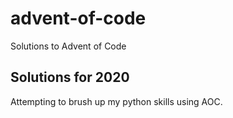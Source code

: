 # advent-of-code
Solutions to Advent of Code

## Solutions for 2020
Attempting to brush up my python skills using AOC.

